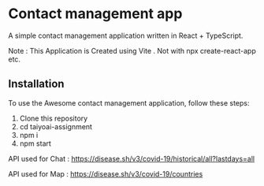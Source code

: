 # Contact management app

A simple contact management application written in React + TypeScript.

Note : This Application is Created using Vite . Not with npx create-react-app etc.


## Installation

To use the Awesome contact management application, follow these steps:

1. Clone this repository
2. cd taiyoai-assignment
3. npm i 
4. npm start

API used for Chat : https://disease.sh/v3/covid-19/historical/all?lastdays=all

API used for Map : https://disease.sh/v3/covid-19/countries
